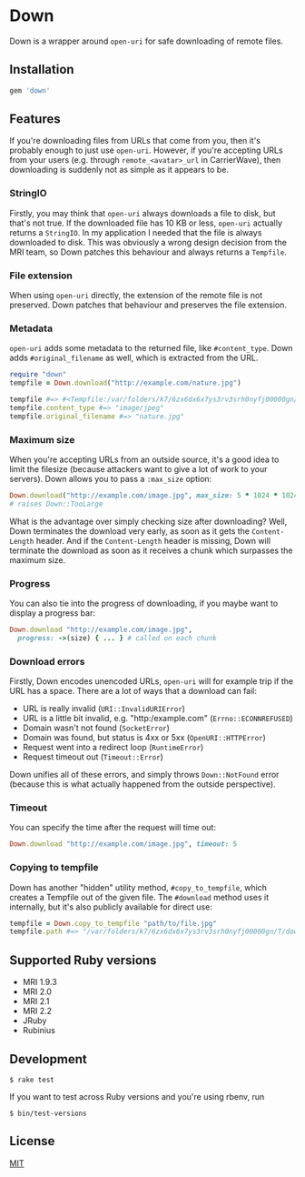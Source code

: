 # Down

Down is a wrapper around `open-uri` for safe downloading of remote files.

## Installation

```rb
gem 'down'
```

## Features

If you're downloading files from URLs that come from you, then it's probably
enough to just use `open-uri`. However, if you're accepting URLs from your
users (e.g. through `remote_<avatar>_url` in CarrierWave), then downloading is
suddenly not as simple as it appears to be.

### StringIO

Firstly, you may think that `open-uri` always downloads a file to disk, but
that's not true. If the downloaded file has 10 KB or less, `open-uri` actually
returns a `StringIO`. In my application I needed that the file is always
downloaded to disk. This was obviously a wrong design decision from the MRI
team, so Down patches this behaviour and always returns a `Tempfile`.

### File extension

When using `open-uri` directly, the extension of the remote file is not
preserved. Down patches that behaviour and preserves the file extension.

### Metadata

`open-uri` adds some metadata to the returned file, like `#content_type`. Down
adds `#original_filename` as well, which is extracted from the URL.

```rb
require "down"
tempfile = Down.download("http://example.com/nature.jpg")

tempfile #=> #<Tempfile:/var/folders/k7/6zx6dx6x7ys3rv3srh0nyfj00000gn/T/20150925-55456-z7vxqz>
tempfile.content_type #=> "image/jpeg"
tempfile.original_filename #=> "nature.jpg"
```

### Maximum size

When you're accepting URLs from an outside source, it's a good idea to limit
the filesize (because attackers want to give a lot of work to your servers).
Down allows you to pass a `:max_size` option:

```rb
Down.download("http://example.com/image.jpg", max_size: 5 * 1024 * 1024) # 5 MB
# raises Down::TooLarge
```

What is the advantage over simply checking size after downloading? Well, Down
terminates the download very early, as soon as it gets the `Content-Length`
header. And if the `Content-Length` header is missing, Down will terminate the
download as soon as it receives a chunk which surpasses the maximum size.

### Progress

You can also tie into the progress of downloading, if you maybe want to display
a progress bar:

```rb
Down.download "http://example.com/image.jpg",
  progress: ->(size) { ... } # called on each chunk
```

### Download errors

Firstly, Down encodes unencoded URLs, `open-uri` will for example trip if the
URL has a space. There are a lot of ways that a download can fail:

* URL is really invalid (`URI::InvalidURIError`)
* URL is a little bit invalid, e.g. "http:/example.com" (`Errno::ECONNREFUSED`)
* Domain wasn't not found (`SocketError`)
* Domain was found, but status is 4xx or 5xx (`OpenURI::HTTPError`)
* Request went into a redirect loop (`RuntimeError`)
* Request timeout out (`Timeout::Error`)

Down unifies all of these errors, and simply throws `Down::NotFound` error
(because this is what actually happened from the outside perspective).

### Timeout

You can specify the time after the request will time out:

```rb
Down.download "http://example.com/image.jpg", timeout: 5
```

### Copying to tempfile

Down has another "hidden" utility method, `#copy_to_tempfile`, which creates
a Tempfile out of the given file. The `#download` method uses it internally,
but it's also publicly available for direct use:

```rb
tempfile = Down.copy_to_tempfile "path/to/file.jpg"
tempfile.path #=> "/var/folders/k7/6zx6dx6x7ys3rv3srh0nyfj00000gn/T/down20151116-77262-jgcx65.jpg"
```

## Supported Ruby versions

* MRI 1.9.3
* MRI 2.0
* MRI 2.1
* MRI 2.2
* JRuby
* Rubinius

## Development

```
$ rake test
```

If you want to test across Ruby versions and you're using rbenv, run

```
$ bin/test-versions
```

## License

[MIT](LICENSE.txt)
